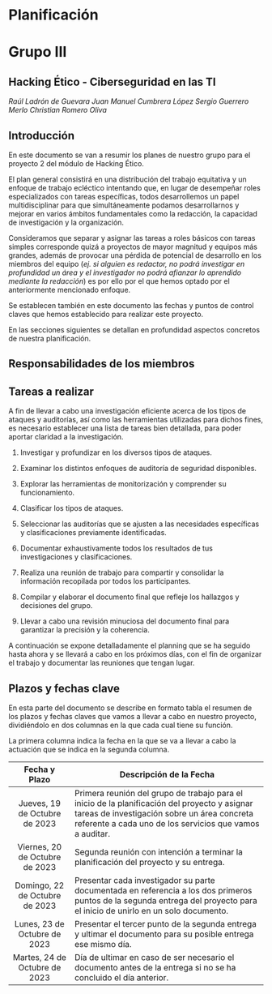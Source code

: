 # Planificación
# Grupo III

## Hacking Ético - Ciberseguridad en las TI

*Raúl Ladrón de Guevara*
*Juan Manuel Cumbrera López*
*Sergio Guerrero Merlo*
*Christian Romero Oliva*

## Introducción

En este documento se van a resumir los planes de nuestro grupo para el proyecto 2 del módulo de Hacking Ético. 

El plan general consistirá en una distribución del trabajo equitativa y un enfoque de trabajo ecléctico intentando que, en lugar de desempeñar roles especializados con tareas específicas, todos desarrollemos un papel multidisciplinar para que simultáneamente podamos desarrollarnos y mejorar en varios ámbitos fundamentales como la redacción, la capacidad de investigación y la organización.

Consideramos que separar y asignar las tareas a roles básicos con tareas simples corresponde quizá a proyectos de mayor magnitud y equipos más grandes, además de provocar una pérdida de potencial de desarrollo en los miembros del equipo (*ej. si alguien es redactor, no podrá investigar en profundidad un área y el investigador no podrá afianzar lo aprendido mediante la redacción*) es por ello por el que hemos optado por el anteriormente mencionado enfoque.

Se establecen también en este documento las fechas y puntos de control claves que hemos establecido para realizar este proyecto.

En las secciones siguientes se detallan en profundidad aspectos concretos de nuestra planificación.
## Responsabilidades de los miembros



## Tareas a realizar

A fin de llevar a cabo una investigación eficiente acerca de los tipos de ataques y auditorías, así como las herramientas utilizadas para dichos fines, es necesario establecer una lista de tareas bien detallada, para poder aportar claridad a la investigación.

1. Investigar y profundizar en los diversos tipos de ataques.
   
2. Examinar los distintos enfoques de auditoría de seguridad disponibles.
   
3. Explorar las herramientas de monitorización y comprender su funcionamiento.
   
4. Clasificar los tipos de ataques.
   
5. Seleccionar las auditorías que se ajusten a las necesidades específicas y clasificaciones previamente identificadas.
   
6. Documentar exhaustivamente todos los resultados de tus investigaciones y clasificaciones.
7. Realiza una reunión de trabajo para compartir y consolidar la información recopilada por todos los participantes.
   
8. Compilar y elaborar el documento final que refleje los hallazgos y decisiones del grupo.
   
9. Llevar a cabo una revisión minuciosa del documento final para garantizar la precisión y la coherencia.

A continuación se expone detalladamente el planning que se ha seguido hasta ahora y se llevará a cabo en los próximos días, con el fin de organizar el trabajo y documentar las reuniones que tengan lugar.

## Plazos y fechas clave

En esta parte del documento se describe en formato tabla el resumen de los plazos y fechas claves que vamos a llevar a cabo en nuestro proyecto, dividiéndolo en dos columnas en la que cada cual tiene su función. 

La primera columna indica la fecha en la que se va a llevar a cabo la actuación que se indica en la segunda columna.

| Fecha y Plazo     | Descripción de la Fecha              |
|:------------------:|------------------------------------- |
|     Jueves, 19 de Octubre de 2023         | Primera reunión del grupo de trabajo para el inicio de la planificación del proyecto y asignar tareas de investigación sobre un área concreta referente a cada uno de los servicios que vamos a auditar.              |
|     	Viernes, 20 de Octubre de 2023     | Segunda reunión con intención a terminar la planificación del proyecto y su entrega.                   |
|     Domingo, 22 de Octubre de 2023       | Presentar cada investigador su parte documentada en referencia a los dos primeros puntos de la segunda entrega del proyecto para el inicio de unirlo en un solo documento.        |
|     Lunes, 23 de Octubre de 2023          | Presentar el tercer punto de la segunda entrega y ultimar el documento para su posible entrega ese mismo día.             |
|     Martes, 24 de Octubre de 2023         | Día de ultimar en caso de ser necesario el documento antes de la entrega si no se ha concluido el día anterior.             |
